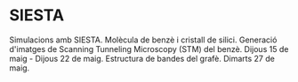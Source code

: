 # SIESTA
Simulacions amb SIESTA.
Molècula de benzè i cristall de silici.
Generació d'imatges de Scanning Tunneling Microscopy (STM) del benzè. Dijous 15 de maig - Dijous 22 de maig.
Estructura de bandes del grafè. Dimarts 27 de maig.
